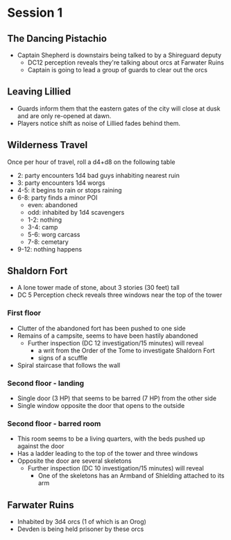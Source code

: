 # Session 1

## The Dancing Pistachio

 - Captain Shepherd is downstairs being talked to by a Shireguard deputy
   - DC12 perception reveals they're talking about orcs at Farwater Ruins
   - Captain is going to lead a group of guards to clear out the orcs

## Leaving Lillied

 - Guards inform them that the eastern gates of the city will close at dusk and are only re-opened at dawn.
 - Players notice shift as noise of Lillied fades behind them.

## Wilderness Travel

Once per hour of travel, roll a d4+d8 on the following table

 - 2: party encounters 1d4 bad guys inhabiting nearest ruin
 - 3: party encounters 1d4 worgs
 - 4-5: it begins to rain or stops raining
 - 6-8: party finds a minor POI 
   - even: abandoned
   - odd: inhabited by 1d4 scavengers
   - 1-2: nothing
   - 3-4: camp
   - 5-6: worg carcass
   - 7-8: cemetary
 - 9-12: nothing happens

## Shaldorn Fort

 - A lone tower made of stone, about 3 stories (30 feet) tall
 - DC 5 Perception check reveals three windows near the top of the tower

### First floor

 - Clutter of the abandoned fort has been pushed to one side
 - Remains of a campsite, seems to have been hastily abandoned
   - Further inspection (DC 12 investigation/15 minutes) will reveal
     - a writ from the Order of the Tome to investigate Shaldorn Fort
     - signs of a scuffle
 - Spiral staircase that follows the wall

### Second floor - landing

 - Single door (3 HP) that seems to be barred (7 HP) from the other side
 - Single window opposite the door that opens to the outside

### Second floor - barred room

 - This room seems to be a living quarters, with the beds pushed up against the door
 - Has a ladder leading to the top of the tower and three windows
 - Opposite the door are several skeletons
   - Further inspection (DC 10 investigation/15 minutes) will reveal
     - One of the skeletons has an Armband of Shielding attached to its arm

## Farwater Ruins

 - Inhabited by 3d4 orcs (1 of which is an Orog)
 - Devden is being held prisoner by these orcs
